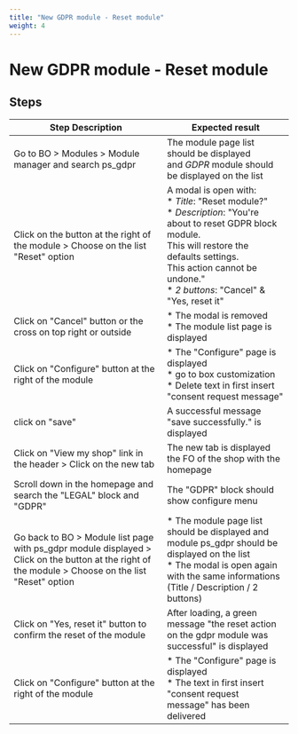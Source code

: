 ```yaml
---
title: "New GDPR module - Reset module"
weight: 4
---
```


# New GDPR module - Reset module
## Steps
| Step Description | Expected result |
| ----- | ----- |
| Go to BO > Modules > Module manager and search ps_gdpr | The module page list should be displayed and *GDPR* module should be displayed on the list |
| Click on the button at the right of the module > Choose on the list "Reset" option | A modal is open with:<br> * *Title*: "Reset module?"<br> * *Description*: "You're about to reset GDPR block module.<br>This will restore the defaults settings.<br>This action cannot be undone."<br> * *2 buttons*: "Cancel" & "Yes, reset it" |
| Click on "Cancel" button or the cross on top right or outside | * The modal is removed<br> * The module list page is displayed |
| Click on "Configure" button at the right of the module | * The "Configure" page is displayed<br> * go to box customization<br> * Delete text in first insert "consent request message" |
| click on "save" | A successful message "save successfully." is displayed |
| Click on "View my shop" link in the header > Click on the new tab | The new tab is displayed the FO of the shop with the homepage |
| Scroll down in the homepage and search the "LEGAL" block and "GDPR" | The "GDPR" block should show configure menu |
| Go back to BO > Module list page with ps_gdpr module displayed > Click on the button at the right of the module > Choose on the list "Reset" option | * The module page list should be displayed and module ps_gdpr should be displayed on the list<br> * The modal is open again with the same informations (Title / Description / 2 buttons) |
| Click on "Yes, reset it" button to confirm the reset of the module | After loading, a green message "the reset action on the gdpr module was successful" is displayed |
| Click on "Configure" button at the right of the module | * The "Configure" page is displayed<br> * The text in first insert "consent request message" has been delivered |
